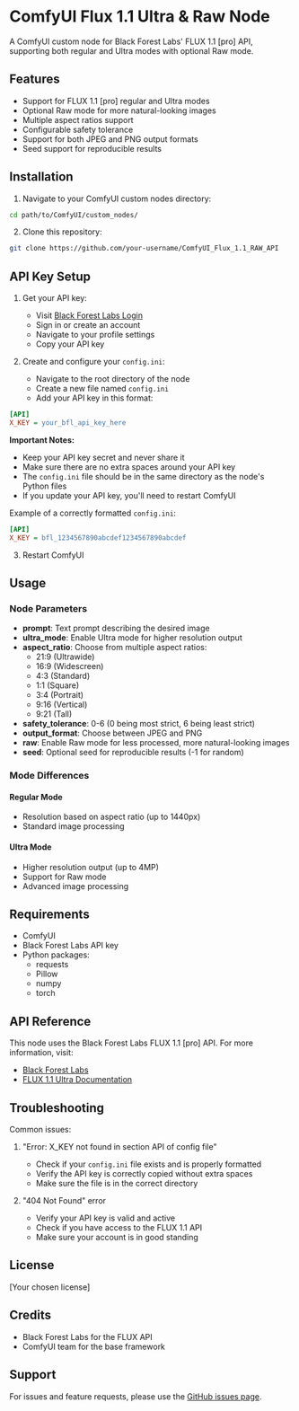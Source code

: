 # ComfyUI Flux 1.1 Ultra & Raw Node

A ComfyUI custom node for Black Forest Labs' FLUX 1.1 [pro] API, supporting both regular and Ultra modes with optional Raw mode.

## Features

- Support for FLUX 1.1 [pro] regular and Ultra modes
- Optional Raw mode for more natural-looking images
- Multiple aspect ratios support
- Configurable safety tolerance
- Support for both JPEG and PNG output formats
- Seed support for reproducible results

## Installation

1. Navigate to your ComfyUI custom nodes directory:
```bash
cd path/to/ComfyUI/custom_nodes/
```

2. Clone this repository:
```bash
git clone https://github.com/your-username/ComfyUI_Flux_1.1_RAW_API
```

## API Key Setup

1. Get your API key:
   - Visit [Black Forest Labs Login](https://api.bfl.ml/auth/login?message=Login+Failed.#)
   - Sign in or create an account
   - Navigate to your profile settings
   - Copy your API key

2. Create and configure your `config.ini`:
   - Navigate to the root directory of the node
   - Create a new file named `config.ini`
   - Add your API key in this format:
```ini
[API]
X_KEY = your_bfl_api_key_here
```

**Important Notes:**
- Keep your API key secret and never share it
- Make sure there are no extra spaces around your API key
- The `config.ini` file should be in the same directory as the node's Python files
- If you update your API key, you'll need to restart ComfyUI

Example of a correctly formatted `config.ini`:
```ini
[API]
X_KEY = bfl_1234567890abcdef1234567890abcdef
```

3. Restart ComfyUI

## Usage

### Node Parameters

- **prompt**: Text prompt describing the desired image
- **ultra_mode**: Enable Ultra mode for higher resolution output
- **aspect_ratio**: Choose from multiple aspect ratios:
  - 21:9 (Ultrawide)
  - 16:9 (Widescreen)
  - 4:3 (Standard)
  - 1:1 (Square)
  - 3:4 (Portrait)
  - 9:16 (Vertical)
  - 9:21 (Tall)
- **safety_tolerance**: 0-6 (0 being most strict, 6 being least strict)
- **output_format**: Choose between JPEG and PNG
- **raw**: Enable Raw mode for less processed, more natural-looking images
- **seed**: Optional seed for reproducible results (-1 for random)

### Mode Differences

#### Regular Mode
- Resolution based on aspect ratio (up to 1440px)
- Standard image processing

#### Ultra Mode
- Higher resolution output (up to 4MP)
- Support for Raw mode
- Advanced image processing

## Requirements

- ComfyUI
- Black Forest Labs API key
- Python packages:
  - requests
  - Pillow
  - numpy
  - torch

## API Reference

This node uses the Black Forest Labs FLUX 1.1 [pro] API. For more information, visit:
- [Black Forest Labs](https://blackforestlabs.ai/)
- [FLUX 1.1 Ultra Documentation](https://fal.ai/models/fal-ai/flux-pro/v1.1-ultra)

## Troubleshooting

Common issues:
1. "Error: X_KEY not found in section API of config file"
   - Check if your `config.ini` file exists and is properly formatted
   - Verify the API key is correctly copied without extra spaces
   - Make sure the file is in the correct directory

2. "404 Not Found" error
   - Verify your API key is valid and active
   - Check if you have access to the FLUX 1.1 API
   - Make sure your account is in good standing

## License

[Your chosen license]

## Credits

- Black Forest Labs for the FLUX API
- ComfyUI team for the base framework

## Support

For issues and feature requests, please use the [GitHub issues page](https://github.com/your-username/ComfyUI_Flux_1.1_RAW_API/issues).

